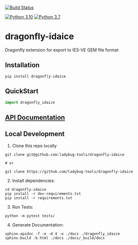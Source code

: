 [![Build Status](https://github.com/ladybug-tools/dragonfly-idaice/workflows/CI/badge.svg)](https://github.com/ladybug-tools/dragonfly-idaice/actions)

[![Python 3.10](https://img.shields.io/badge/python-3.10-orange.svg)](https://www.python.org/downloads/release/python-3100/) [![Python 3.7](https://img.shields.io/badge/python-3.7-blue.svg)](https://www.python.org/downloads/release/python-370/)

# dragonfly-idaice

Dragonfly extension for export to IES-VE GEM file format

## Installation
```console
pip install dragonfly-idaice
```

## QuickStart
```python
import dragonfly_idaice

```

## [API Documentation](http://ladybug-tools.github.io/dragonfly-idaice/docs)

## Local Development
1. Clone this repo locally
```console
git clone git@github.com:ladybug-tools/dragonfly-idaice

# or

git clone https://github.com/ladybug-tools/dragonfly-idaice
```
2. Install dependencies:
```console
cd dragonfly-idaice
pip install -r dev-requirements.txt
pip install -r requirements.txt
```

3. Run Tests:
```console
python -m pytest tests/
```

4. Generate Documentation:
```console
sphinx-apidoc -f -e -d 4 -o ./docs ./dragonfly_idaice
sphinx-build -b html ./docs ./docs/_build/docs
```
